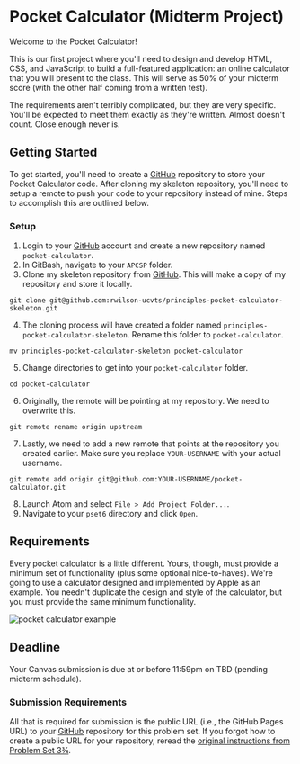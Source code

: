 # Pocket Calculator (Midterm Project)

Welcome to the Pocket Calculator!

This is our first project where you'll need to design and develop HTML, CSS, and JavaScript to build a full-featured application: an online calculator that you will present to the class. This will serve as 50% of your midterm score (with the other half coming from a written test).

The requirements aren't terribly complicated, but they are very specific. You'll be expected to meet them exactly as they're written. Almost doesn't count. Close enough never is.

## Getting Started

To get started, you'll need to create a [GitHub](https://github.com/) repository to store your Pocket Calculator code. After cloning my skeleton repository, you'll need to setup a remote to push your code to your repository instead of mine. Steps to accomplish this are outlined below.

### Setup

01. Login to your [GitHub](https://github.com/) account and create a new repository named `pocket-calculator`.
02. In GitBash, navigate to your `APCSP` folder.
03. Clone my skeleton repository from [GitHub](https://github.com/). This will make a copy of my repository and store it locally.
```
git clone git@github.com:rwilson-ucvts/principles-pocket-calculator-skeleton.git
```
04. The cloning process will have created a folder named `principles-pocket-calculator-skeleton`. Rename this folder to `pocket-calculator`.
```
mv principles-pocket-calculator-skeleton pocket-calculator
```
05. Change directories to get into your `pocket-calculator` folder.
```
cd pocket-calculator
```
06. Originally, the remote will be pointing at my repository. We need to overwrite this.
```
git remote rename origin upstream
```
07. Lastly, we need to add a new remote that points at the repository you created earlier. Make sure you replace `YOUR-USERNAME` with your actual username.
```
git remote add origin git@github.com:YOUR-USERNAME/pocket-calculator.git
```
08. Launch Atom and select `File > Add Project Folder...`.
09. Navigate to your `pset6` directory and click `Open`.

## Requirements

Every pocket calculator is a little different. Yours, though, must provide a minimum set of functionality (plus some optional nice-to-haves). We're going to use a calculator designed and implemented by Apple as an example. You needn't duplicate the design and style of the calculator, but you must provide the same minimum functionality.

![pocket calculator example](https://www.ucvts.tec.nj.us/cms/lib/NJ03001805/Centricity/domain/760/apcsp-images/pocket-calculator.png)

## Deadline

Your Canvas submission is due at or before 11:59pm on TBD (pending midterm schedule).

### Submission Requirements

All that is required for submission is the public URL (i.e., the GitHub Pages URL) to your [GitHub](https://github.com/) repository for this problem set. If you forgot how to create a public URL for your repository, reread the [original instructions from Problem Set 3¾](https://canvas.instructure.com/courses/1408038/pages/github-pages?module_item_id=19614011).

